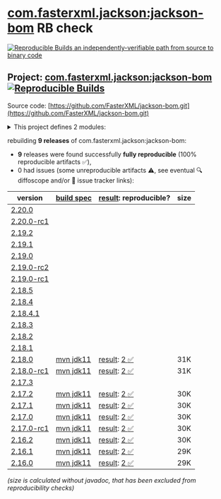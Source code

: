 [com.fasterxml.jackson:jackson-bom](https://central.sonatype.com/artifact/com.fasterxml.jackson/jackson-bom/versions) RB check
=======

[![Reproducible Builds](https://reproducible-builds.org/images/logos/rb.svg) an independently-verifiable path from source to binary code](https://reproducible-builds.org/)

## Project: [com.fasterxml.jackson:jackson-bom](https://central.sonatype.com/artifact/com.fasterxml.jackson/jackson-bom/versions) [![Reproducible Builds](https://img.shields.io/endpoint?url=https://raw.githubusercontent.com/jvm-repo-rebuild/reproducible-central/master/content/com/fasterxml/jackson/jackson-bom/badge.json)](https://github.com/jvm-repo-rebuild/reproducible-central/blob/master/content/com/fasterxml/jackson/jackson-bom/README.md)

Source code: [https://github.com/FasterXML/jackson-bom.git](https://github.com/FasterXML/jackson-bom.git)

<details><summary>This project defines 2 modules:</summary>

* [com.fasterxml.jackson:jackson-base](https://central.sonatype.com/artifact/com.fasterxml.jackson/jackson-base/overview)
* [com.fasterxml.jackson:jackson-bom](https://central.sonatype.com/artifact/com.fasterxml.jackson/jackson-bom/overview)
</details>

rebuilding **9 releases** of com.fasterxml.jackson:jackson-bom:
- **9** releases were found successfully **fully reproducible** (100% reproducible artifacts :white_check_mark:),
- 0 had issues (some unreproducible artifacts :warning:, see eventual :mag: diffoscope and/or :memo: issue tracker links):

| version | [build spec](/BUILDSPEC.md) | [result](https://reproducible-builds.org/docs/jvm/): reproducible? | size |
| -- | --------- | ------ | -- |
| [2.20.0](https://central.sonatype.com/artifact/com.fasterxml.jackson/jackson-bom/2.20.0/pom) | | | |
| [2.20.0-rc1](https://central.sonatype.com/artifact/com.fasterxml.jackson/jackson-bom/2.20.0-rc1/pom) | | | |
| [2.19.2](https://central.sonatype.com/artifact/com.fasterxml.jackson/jackson-bom/2.19.2/pom) | | | |
| [2.19.1](https://central.sonatype.com/artifact/com.fasterxml.jackson/jackson-bom/2.19.1/pom) | | | |
| [2.19.0](https://central.sonatype.com/artifact/com.fasterxml.jackson/jackson-bom/2.19.0/pom) | | | |
| [2.19.0-rc2](https://central.sonatype.com/artifact/com.fasterxml.jackson/jackson-bom/2.19.0-rc2/pom) | | | |
| [2.19.0-rc1](https://central.sonatype.com/artifact/com.fasterxml.jackson/jackson-bom/2.19.0-rc1/pom) | | | |
| [2.18.5](https://central.sonatype.com/artifact/com.fasterxml.jackson/jackson-bom/2.18.5/pom) | | | |
| [2.18.4](https://central.sonatype.com/artifact/com.fasterxml.jackson/jackson-bom/2.18.4/pom) | | | |
| [2.18.4.1](https://central.sonatype.com/artifact/com.fasterxml.jackson/jackson-bom/2.18.4.1/pom) | | | |
| [2.18.3](https://central.sonatype.com/artifact/com.fasterxml.jackson/jackson-bom/2.18.3/pom) | | | |
| [2.18.2](https://central.sonatype.com/artifact/com.fasterxml.jackson/jackson-bom/2.18.2/pom) | | | |
| [2.18.1](https://central.sonatype.com/artifact/com.fasterxml.jackson/jackson-bom/2.18.1/pom) | | | |
| [2.18.0](https://central.sonatype.com/artifact/com.fasterxml.jackson/jackson-bom/2.18.0/pom) | [mvn jdk11](jackson-bom-2.18.0.buildspec) | [result](jackson-bom-2.18.0.buildinfo): [2 :white_check_mark: ](jackson-bom-2.18.0.buildcompare) | 31K |
| [2.18.0-rc1](https://central.sonatype.com/artifact/com.fasterxml.jackson/jackson-bom/2.18.0-rc1/pom) | [mvn jdk11](jackson-bom-2.18.0-rc1.buildspec) | [result](jackson-bom-2.18.0-rc1.buildinfo): [2 :white_check_mark: ](jackson-bom-2.18.0-rc1.buildcompare) | 31K |
| [2.17.3](https://central.sonatype.com/artifact/com.fasterxml.jackson/jackson-bom/2.17.3/pom) | | | |
| [2.17.2](https://central.sonatype.com/artifact/com.fasterxml.jackson/jackson-bom/2.17.2/pom) | [mvn jdk11](jackson-bom-2.17.2.buildspec) | [result](jackson-bom-2.17.2.buildinfo): [2 :white_check_mark: ](jackson-bom-2.17.2.buildcompare) | 30K |
| [2.17.1](https://central.sonatype.com/artifact/com.fasterxml.jackson/jackson-bom/2.17.1/pom) | [mvn jdk11](jackson-bom-2.17.1.buildspec) | [result](jackson-bom-2.17.1.buildinfo): [2 :white_check_mark: ](jackson-bom-2.17.1.buildcompare) | 30K |
| [2.17.0](https://central.sonatype.com/artifact/com.fasterxml.jackson/jackson-bom/2.17.0/pom) | [mvn jdk11](jackson-bom-2.17.0.buildspec) | [result](jackson-bom-2.17.0.buildinfo): [2 :white_check_mark: ](jackson-bom-2.17.0.buildcompare) | 30K |
| [2.17.0-rc1](https://central.sonatype.com/artifact/com.fasterxml.jackson/jackson-bom/2.17.0-rc1/pom) | [mvn jdk11](jackson-bom-2.17.0-rc1.buildspec) | [result](jackson-bom-2.17.0-rc1.buildinfo): [2 :white_check_mark: ](jackson-bom-2.17.0-rc1.buildcompare) | 30K |
| [2.16.2](https://central.sonatype.com/artifact/com.fasterxml.jackson/jackson-bom/2.16.2/pom) | [mvn jdk11](jackson-bom-2.16.2.buildspec) | [result](jackson-bom-2.16.2.buildinfo): [2 :white_check_mark: ](jackson-bom-2.16.2.buildcompare) | 30K |
| [2.16.1](https://central.sonatype.com/artifact/com.fasterxml.jackson/jackson-bom/2.16.1/pom) | [mvn jdk11](jackson-bom-2.16.1.buildspec) | [result](jackson-bom-2.16.1.buildinfo): [2 :white_check_mark: ](jackson-bom-2.16.1.buildcompare) | 29K |
| [2.16.0](https://central.sonatype.com/artifact/com.fasterxml.jackson/jackson-bom/2.16.0/pom) | [mvn jdk11](jackson-bom-2.16.0.buildspec) | [result](jackson-bom-2.16.0.buildinfo): [2 :white_check_mark: ](jackson-bom-2.16.0.buildcompare) | 29K |

<i>(size is calculated without javadoc, that has been excluded from reproducibility checks)</i>
